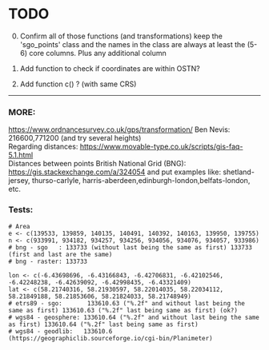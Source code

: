 # TODO

0) Confirm all of those functions (and transformations) keep the 'sgo_points' class and the names in the class are always at least the (5-6) core columns. Plus any additional column

1) Add function to check if coordinates are within OSTN?

2) Add function c() ? (with same CRS)



---



### MORE:  
https://www.ordnancesurvey.co.uk/gps/transformation/ Ben Nevis: 216600,771200 (and try several heights)  
Regarding distances: https://www.movable-type.co.uk/scripts/gis-faq-5.1.html  
Distances between points British National Grid (BNG): https://gis.stackexchange.com/a/324054 and put examples like: shetland-jersey, thurso-carlyle, harris-aberdeen,edinburgh-london,belfats-london, etc.


### Tests:
```
# Area
e <- c(139533, 139859, 140135, 140491, 140392, 140163, 139950, 139755)
n <- c(933991, 934182, 934257, 934256, 934056, 934076, 934057, 933986)
# bng - sgo   : 133733 (without last being the same as first) 133733 (first and last are the same)
# bng - raster: 133733
```
```
lon <- c(-6.43698696, -6.43166843, -6.42706831, -6.42102546, -6.42248238, -6.42639092, -6.42998435, -6.43321409)
lat <- c(58.21740316, 58.21930597, 58.22014035, 58.22034112, 58.21849188, 58.21853606, 58.21824033, 58.21748949)
# etrs89 - sgo:       133610.63 ("%.2f" and without last being the same as first) 133610.63 ("%.2f" last being same as first) (ok?)
# wgs84 - geosphere: 133610.64 ("%.2f" and without last being the same as first) 133610.64 ("%.2f" last being same as first)
# wgs84 - geodlib:   133610.6 (https://geographiclib.sourceforge.io/cgi-bin/Planimeter)
```
